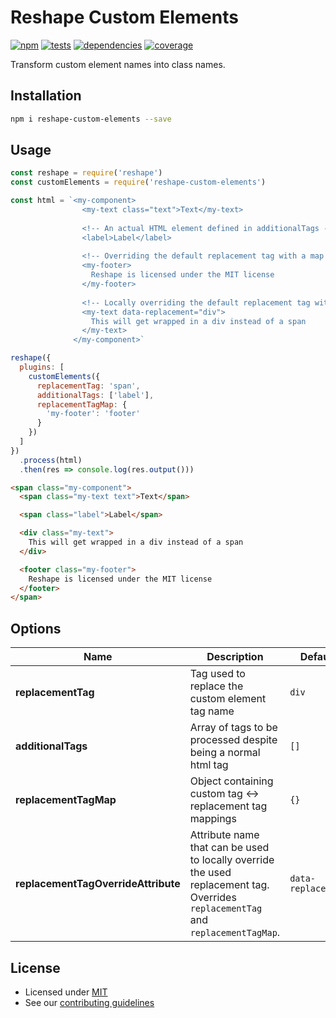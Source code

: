 # Reshape Custom Elements

[![npm](https://img.shields.io/npm/v/reshape-custom-elements.svg?style=flat-square)](https://npmjs.com/package/reshape-custom-elements)
[![tests](https://img.shields.io/travis/reshape/custom-elements.svg?style=flat-square)](https://travis-ci.org/reshape/custom-elements?branch=master)
[![dependencies](https://img.shields.io/david/reshape/custom-elements.svg?style=flat-square)](https://david-dm.org/reshape/custom-elements)
[![coverage](https://img.shields.io/coveralls/reshape/custom-elements.svg?style=flat-square)](https://coveralls.io/r/reshape/custom-elements?branch=master)

Transform custom element names into class names.

## Installation

```sh
npm i reshape-custom-elements --save
```

## Usage

```js
const reshape = require('reshape')
const customElements = require('reshape-custom-elements')

const html = `<my-component>
                <my-text class="text">Text</my-text>
                
                <!-- An actual HTML element defined in additionalTags -->
                <label>Label</label>
                
                <!-- Overriding the default replacement tag with a map -->
                <my-footer>
                  Reshape is licensed under the MIT license
                </my-footer>
                
                <!-- Locally overriding the default replacement tag with an attribute -->
                <my-text data-replacement="div">
                  This will get wrapped in a div instead of a span
                </my-text>
              </my-component>`

reshape({
  plugins: [
    customElements({
      replacementTag: 'span',
      additionalTags: ['label'],
      replacementTagMap: {
        'my-footer': 'footer'
      }
    })
  ]
})
  .process(html)
  .then(res => console.log(res.output()))
```

```html
<span class="my-component">
  <span class="my-text text">Text</span>

  <span class="label">Label</span>

  <div class="my-text">
    This will get wrapped in a div instead of a span
  </div>

  <footer class="my-footer">
    Reshape is licensed under the MIT license
  </footer>
</span>
```

## Options

| Name                                | Description                                                                                                                       | Default            |
| ----------------------------------- | --------------------------------------------------------------------------------------------------------------------------------- | ------------------ |
| **replacementTag**                  | Tag used to replace the custom element tag name                                                                                   | `div`              |
| **additionalTags**                  | Array of tags to be processed despite being a normal html tag                                                                     | `[]`               |
| **replacementTagMap**               | Object containing custom tag ↔ replacement tag mappings                                                                           | `{}`               |
| **replacementTagOverrideAttribute** | Attribute name that can be used to locally override the used replacement tag. Overrides `replacementTag` and `replacementTagMap`. | `data-replacement` |

## License

- Licensed under [MIT](LICENCE.md)
- See our [contributing guidelines](contributing.md)
